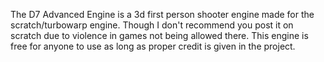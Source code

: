 The D7 Advanced Engine is a 3d first person shooter engine made for the scratch/turbowarp engine. Though I don't recommend you post it on scratch due to violence in games not being allowed there.
This engine is free for anyone to use as long as proper credit is given in the project.
